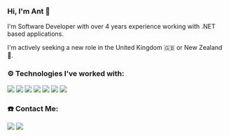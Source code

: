 ### Hi, I'm Ant 👋

I'm Software Developer with over 4 years experience working with .NET based applications.

I'm actively seeking a new role in the United Kingdom 🇬🇧 or New Zealand 🥝.

### ⚙️  Technologies I've worked with:

![](https://img.shields.io/badge/.NET_Core-informational?style=flat-square&logo=.net&logoColor=white&color=FF4500)
![](https://img.shields.io/badge/React-informational?style=flat-square&logo=react&logoColor=white&color=FF4500)
![](https://img.shields.io/badge/Azure-informational?style=flat-square&logo=microsoft-azure&logoColor=white&color=FF4500)
![](https://img.shields.io/badge/CSharp-informational?style=flat-square&logo=c-sharp&logoColor=white&color=FF4500)
![](https://img.shields.io/badge/Visual_Studio-informational?style=flat-square&logo=visual-studio&logoColor=white&color=FF4500)
![](https://img.shields.io/badge/Javascript-informational?style=flat-square&logo=javascript&logoColor=white&color=FF4500)
![](https://img.shields.io/badge/Twitter_API-informational?style=flat-square&logo=twitter&logoColor=white&color=FF4500)



### ☎️  Contact Me:
[<img src="https://img.shields.io/badge/LinkedIn-informational?style=for-the-badge&logo=linkedin&logoColor=white&color=0072b1">](https://www.linkedin.com/in/antland/)
[<img src="https://img.shields.io/badge/Gmail-informational?style=for-the-badge&logo=gmail&logoColor=white&color=D44638">](mailto:antland01@gmail.com)
<!--
https://www.linkedin.com/in/antland/
mailto:antland01@gmail.com
-->



<!--
**antland01/antland01** is a ✨ _special_ ✨ repository because its `README.md` (this file) appears on your GitHub profile.

Here are some ideas to get you started:

- 🔭 I’m currently working on ...
- 🌱 I’m currently learning ...
- 👯 I’m looking to collaborate on ...
- 🤔 I’m looking for help with ...
- 💬 Ask me about ...
- 📫 How to reach me: ...
- 😄 Pronouns: He/Him
- ⚡ Fun fact: ...
-->
